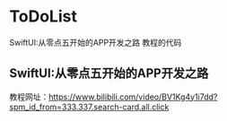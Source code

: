 # ToDoList
SwiftUI:从零点五开始的APP开发之路  教程的代码



## SwiftUI:从零点五开始的APP开发之路

教程网址：https://www.bilibili.com/video/BV1Kg4y1i7dd?spm_id_from=333.337.search-card.all.click
